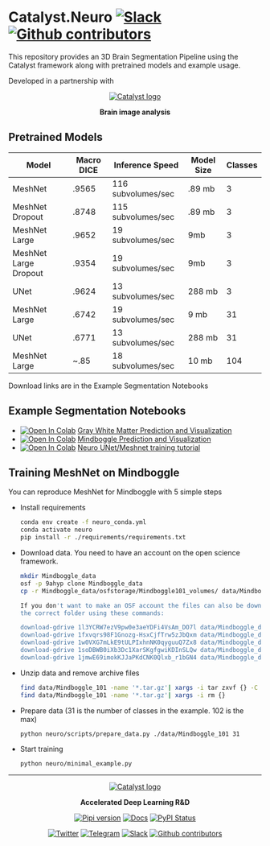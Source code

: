 # Catalyst.Neuro [![Slack](https://img.shields.io/badge/Catalyst-slack-success)](https://join.slack.com/t/catalyst-team-core/shared_invite/zt-d9miirnn-z86oKDzFMKlMG4fgFdZafw) [![Github contributors](https://img.shields.io/github/contributors/catalyst-team/neuro.svg?logo=github&logoColor=white)](https://github.com/catalyst-team/neuro/graphs/contributors)

This repository provides an 3D Brain Segmentation Pipeline using the Catalyst
framework along with pretrained models and example usage.

Developed in a partnership with

<div align="center">

[![Catalyst logo](https://raw.githubusercontent.com/catalyst-team/catalyst-pics/master/third_party_pics/TReNDS_logo.png)](https://trendscenter.org)

**Brain image analysis**

</div>

## Pretrained Models

| Model      | Macro DICE |  Inference Speed | Model Size | Classes
| -----------| ----------- |----------- |----------- |----------- |
| MeshNet     | .9565 | 116 subvolumes/sec | .89 mb | 3
| MeshNet Dropout  | .8748 | 115 subvolumes/sec | .89 mb | 3
| MeshNet Large  | .9652 | 19 subvolumes/sec | 9mb | 3
| MeshNet Large Dropout  | .9354 | 19 subvolumes/sec | 9mb | 3
| UNet  | .9624  | 13 subvolumes/sec |  288 mb | 3
| MeshNet Large | .6742 | 19 subvolumes/sec |  9 mb | 31
| UNet  | .6771 | 13 subvolumes/sec |  288 mb | 31
| MeshNet Large | ~.85 | 18 subvolumes/sec |  10 mb | 104

Download links are in the Example Segmentation Notebooks

## Example Segmentation Notebooks
* [![Open In Colab](https://colab.research.google.com/assets/colab-badge.svg)](https://colab.research.google.com/github/catalyst-team/neuro/blob/master/examples/GMWM_Prediction_and_Visualization.ipynb) [Gray White Matter Prediction and Visualization](./examples/GMWM_Prediction_and_Visualization.ipynb)
* [![Open In Colab](https://colab.research.google.com/assets/colab-badge.svg)](https://colab.research.google.com/github/catalyst-team/neuro/blob/master/examples/Mindboggle_Prediction_and_Visualization.ipynb) [Mindboggle Prediction and Visualization](./examples/Mindboggle_Prediction_and_Visualization.ipynb)
* [![Open In Colab](https://colab.research.google.com/assets/colab-badge.svg)](https://colab.research.google.com/github/catalyst-team/neuro/blob/master/examples/Neuro_Demo.ipynb) [Neuro UNet/Meshnet training tutorial](./examples/Neuro_Demo.ipynb)

## Training MeshNet on Mindboggle

You can reproduce MeshNet for Mindboggle with 5 simple steps
- Install requirements
    ```bash
    conda env create -f neuro_conda.yml
    conda activate neuro
    pip install -r ./requirements/requirements.txt
    ```
- Download data. You need to have an account on the open science framework.
    ```bash
    mkdir Mindboggle_data
    osf -p 9ahyp clone Mindboggle_data
    cp -r Mindboggle_data/osfstorage/Mindboggle101_volumes/ data/Mindboggle_data/

    If you don't want to make an OSF account the files can also be downloaded
    the correct folder using these commands:

    download-gdrive 1l3YCRW7ezV9pw0e3aeYDFi4VsAm_DO7l data/Mindboggle_data/
    download-gdrive 1fxvqrs98F1Gnozg-HsxCjfTrw5zJbQxm data/Mindboggle_data/
    download-gdrive 1w0VXG7mLkE9tULPIxhnNK0qyguuQ7Zx8 data/Mindboggle_data/
    download-gdrive 1soDBWB0iXb3Dc1XarSKgfgwiKDInSLQw data/Mindboggle_data/
    download-gdrive 1jmwE69imokKJJaPKdCNK0Qlxb_r1bGN4 data/Mindboggle_data/

- Unzip data and remove archive files
    ```bash
    find data/Mindboggle_101 -name '*.tar.gz'| xargs -i tar zxvf {} -C data/Mindboggle_101
    find data/Mindboggle_101 -name '*.tar.gz'| xargs -i rm {}
    ```
- Prepare data (31 is the number of classes in the example. 102 is the max)
    ```bash
    python neuro/scripts/prepare_data.py ./data/Mindboggle_101 31
    ```
- Start training
    ```bash
    python neuro/minimal_example.py
    ```

----

<div align="center">


[![Catalyst logo](https://raw.githubusercontent.com/catalyst-team/catalyst-pics/master/pics/catalyst_logo.png)](https://github.com/catalyst-team/catalyst)

**Accelerated Deep Learning R&D**

[![Pipi version](https://img.shields.io/pypi/v/catalyst.svg)](https://pypi.org/project/catalyst/)
[![Docs](https://img.shields.io/badge/dynamic/json.svg?label=docs&url=https%3A%2F%2Fpypi.org%2Fpypi%2Fcatalyst%2Fjson&query=%24.info.version&colorB=brightgreen&prefix=v)](https://catalyst-team.github.io/catalyst/index.html)
[![PyPI Status](https://pepy.tech/badge/catalyst)](https://pepy.tech/project/catalyst)

[![Twitter](https://img.shields.io/badge/news-on%20twitter-499feb)](https://twitter.com/catalyst_core)
[![Telegram](https://img.shields.io/badge/channel-on%20telegram-blue)](https://t.me/catalyst_team)
[![Slack](https://img.shields.io/badge/Catalyst-slack-success)](https://join.slack.com/t/catalyst-team-core/shared_invite/zt-d9miirnn-z86oKDzFMKlMG4fgFdZafw)
[![Github contributors](https://img.shields.io/github/contributors/catalyst-team/catalyst.svg?logo=github&logoColor=white)](https://github.com/catalyst-team/catalyst/graphs/contributors)

</div>
